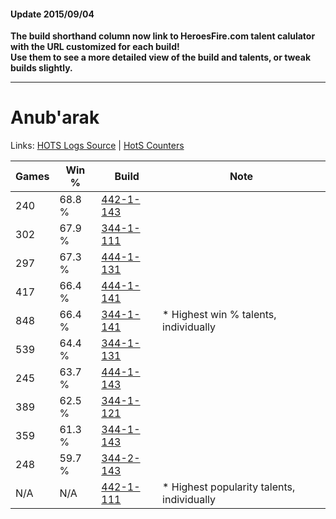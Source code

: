 #### Update 2015/09/04
**The build shorthand column now link to HeroesFire.com talent calulator with the URL customized for each build!  
Use them to see a more detailed view of the build and talents, or tweak builds slightly.**

***

# Anub'arak

Links: [HOTS Logs Source](https://www.hotslogs.com/Sitewide/HeroDetails?Hero=Anub'arak) | [HotS Counters](http://hotscounters.com/#/hero/Anub'arak)

Games  | Win %  | Build     | Note
-----  | -----  | -----     | ----
240    | 68.8 % | [442-1-143](http://www.heroesfire.com/hots/talent-calculator/anubarak#t0oN) | 
302    | 67.9 % | [344-1-111](http://www.heroesfire.com/hots/talent-calculator/anubarak#pHXN) | 
297    | 67.3 % | [444-1-131](http://www.heroesfire.com/hots/talent-calculator/anubarak#t5gh) | 
417    | 66.4 % | [444-1-141](http://www.heroesfire.com/hots/talent-calculator/anubarak#t5gr) | 
848    | 66.4 % | [344-1-141](http://www.heroesfire.com/hots/talent-calculator/anubarak#pHXr) | * Highest win % talents, individually
539    | 64.4 % | [344-1-131](http://www.heroesfire.com/hots/talent-calculator/anubarak#pHXh) | 
245    | 63.7 % | [444-1-143](http://www.heroesfire.com/hots/talent-calculator/anubarak#t5gt) | 
389    | 62.5 % | [344-1-121](http://www.heroesfire.com/hots/talent-calculator/anubarak#pHXX) | 
359    | 61.3 % | [344-1-143](http://www.heroesfire.com/hots/talent-calculator/anubarak#pHXt) | 
248    | 59.7 % | [344-2-143](http://www.heroesfire.com/hots/talent-calculator/anubarak#pHnV) | 
N/A    | N/A    | [442-1-111](http://www.heroesfire.com/hots/talent-calculator/anubarak#t0nt) | * Highest popularity talents, individually
